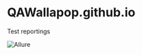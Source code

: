 # QAWallapop.github.io
Test reportings

![Allure](https://user-images.githubusercontent.com/51409532/59032513-c71b2f00-8866-11e9-93f0-04249befdeac.jpg)
